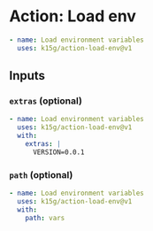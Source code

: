 # Action: Load env

```yaml
- name: Load environment variables
  uses: k15g/action-load-env@v1
```


## Inputs


### `extras` (optional)

```yaml
- name: Load environment variables
  uses: k15g/action-load-env@v1
  with:
    extras: |
      VERSION=0.0.1
```


### `path` (optional)

```yaml
- name: Load environment variables
  uses: k15g/action-load-env@v1
  with:
    path: vars
```
